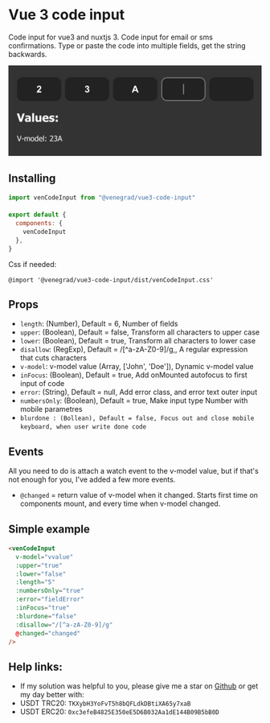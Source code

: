 # Vue 3 code input

Code input for vue3 and nuxtjs 3. Code input for email or sms confirmations. Type or paste the code into multiple fields, get the string backwards.

![Vue 3 code input](example2.png)

## Installing
```js
import venCodeInput from "@venegrad/vue3-code-input"

export default {
  components: {
    venCodeInput
  },
}
```
Css if needed: 
```
@import '@venegrad/vue3-code-input/dist/venCodeInput.css'
```

## Props

- `length`: (Number), Default = 6, Number of fields
- `upper`: (Boolean), Default = false, Transform all characters to upper case
- `lower`: (Boolean), Default = true, Transform all characters to lower case
- `disallow`: (RegExp), Default = /[^a-zA-Z0-9]/g,, A regular expression that cuts characters
- `v-model`: v-model value (Array, ['John', 'Doe']), Dynamic v-model value
- `inFocus`: (Boolean), Default = true, Add onMounted autofocus to first input of code
- `error`: (String), Default = null, Add error class, and error text outer input
- `numbersOnly`: (Boolean), Default = true, Make input type Number with mobile parametres
- `blurdone : (Bollean), Default = false, Focus out and close mobile keyboard, when user write done code`

## Events
All you need to do is attach a watch event to the v-model value, but if that's not enough for you, I've added a few more events.

- `@changed` = return value of v-model when it changed. Starts first time on components mount, and every time when v-model changed.


## Simple example
```html
<venCodeInput
  v-model="vvalue"
  :upper="true"
  :lower="false"
  :length="5"
  :numbersOnly="true"
  :error="fieldError"
  :inFocus="true"
  :blurdone="false"
  :disallow="/[^a-zA-Z0-9]/g"
  @changed="changed"
/>
```

## Help links: 
- If my solution was helpful to you, please give me a star on [Github](https://github.com/Venegrad/vue3-code-input) or get my day better with: 
- USDT TRC20: `TKXybH3YoFvT5h8bQFLdkDBtiXA65y7xaB`
- USDT ERC20: `0xc3efeB4825E350eE5D6B032Aa1dE144B09B5bB0D`
